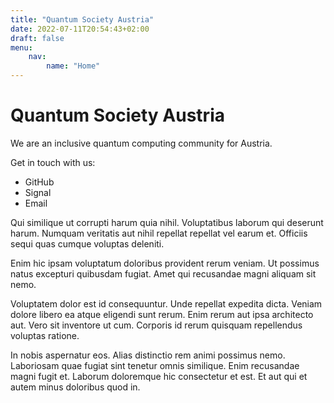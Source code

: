 ```yaml
---
title: "Quantum Society Austria"
date: 2022-07-11T20:54:43+02:00
draft: false
menu:
    nav:
        name: "Home"
---
```


# Quantum Society Austria

We are an inclusive quantum computing community for Austria.

Get in touch with us:

- GitHub
- Signal
- Email

Qui similique ut corrupti harum quia nihil. Voluptatibus laborum qui deserunt harum. Numquam veritatis aut nihil repellat repellat vel earum et. Officiis sequi quas cumque voluptas deleniti.

Enim hic ipsam voluptatum doloribus provident rerum veniam. Ut possimus natus excepturi quibusdam fugiat. Amet qui recusandae magni aliquam sit nemo.

Voluptatem dolor est id consequuntur. Unde repellat expedita dicta. Veniam dolore libero ea atque eligendi sunt rerum. Enim rerum aut ipsa architecto aut. Vero sit inventore ut cum. Corporis id rerum quisquam repellendus voluptas ratione.

In nobis aspernatur eos. Alias distinctio rem animi possimus nemo. Laboriosam quae fugiat sint tenetur omnis similique. Enim recusandae magni fugit et. Laborum doloremque hic consectetur et est. Et aut qui et autem minus doloribus quod in.